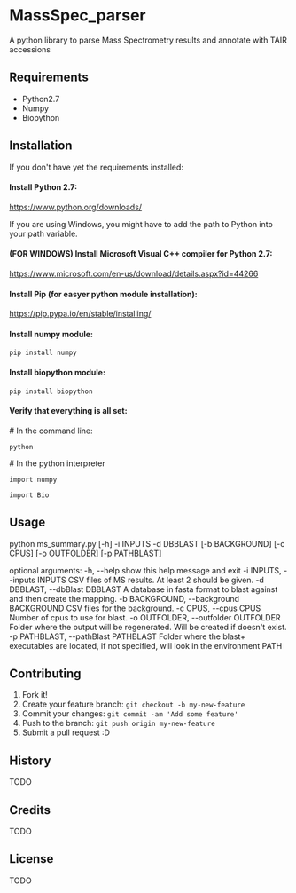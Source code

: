 # MassSpec_parser
A python library to parse Mass Spectrometry results and annotate with TAIR accessions

## Requirements
- Python2.7
- Numpy
- Biopython

## Installation
If you don't have yet the requirements installed:
#### Install Python 2.7:
https://www.python.org/downloads/

If you are using Windows, you might have to add the path to Python
into your path variable.

#### (FOR WINDOWS) Install Microsoft Visual C++ compiler for Python 2.7:
https://www.microsoft.com/en-us/download/details.aspx?id=44266

#### Install Pip (for easyer python module installation):
https://pip.pypa.io/en/stable/installing/

#### Install numpy module:
`pip install numpy`

#### Install biopython module:
`pip install biopython`

#### Verify that everything is all set:
\# In the command line:

`python`

\# In the python interpreter

`import numpy`

`import Bio`

## Usage
python ms_summary.py [-h] -i INPUTS -d DBBLAST [-b BACKGROUND] [-c CPUS] [-o OUTFOLDER] [-p PATHBLAST]

optional arguments:
  -h, --help            show this help message and exit
  -i INPUTS, --inputs INPUTS
                        CSV files of MS results. At least 2 should be given.
  -d DBBLAST, --dbBlast DBBLAST
                        A database in fasta format to blast against and then create the mapping.
  -b BACKGROUND, --background BACKGROUND
                        CSV files for the background.
  -c CPUS, --cpus CPUS  Number of cpus to use for blast.
  -o OUTFOLDER, --outfolder OUTFOLDER
                        Folder where the output will be regenerated. Will be created if doesn't exist.
  -p PATHBLAST, --pathBlast PATHBLAST
                        Folder where the blast+ executables are located, if not specified, will look in the
                        environment PATH                                                                     

## Contributing
1. Fork it!
2. Create your feature branch: `git checkout -b my-new-feature`
3. Commit your changes: `git commit -am 'Add some feature'`
4. Push to the branch: `git push origin my-new-feature`
5. Submit a pull request :D

## History
TODO

## Credits
TODO

## License
TODO
